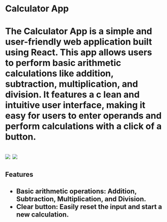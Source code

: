 <head>
    <h1>Calculator App<h1>
</head>

<body>
<p  style={{ fontSize: '4px' }}>The Calculator App is a simple and user-friendly web application built using React. This app allows users to perform basic arithmetic calculations like addition, subtraction, multiplication, and division. It features a c lean and intuitive user interface, making it easy for users to enter operands and perform calculations with a click of a button.<p/>

<img src = "https://github.com/PumuduRajakaruna/Calculator-with-React/assets/115540884/8bed83ce-aaf7-4fdf-96a6-a402c7932f70" >
<img src = "https://github.com/PumuduRajakaruna/Calculator-with-React/assets/115540884/f40607f1-4f74-4e5a-a115-68cb9e47e2c9" >


<h2>Features<h2/>
   <ul>
       <li>Basic arithmetic operations: Addition, Subtraction, Multiplication, and Division.</li>
        <li>Clear button: Easily reset the input and start a new calculation.</li>
   </ul>


